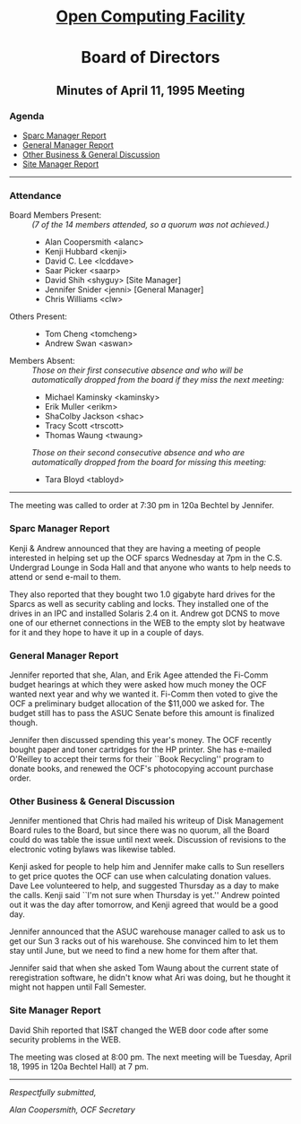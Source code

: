 <html><head>
<title>Minutes of the OCF Board of Directors Meeting of April 11, 1995</title>
</head><body>
<h1 align=center><A HREF="http://www.ocf.berkeley.edu/OCF/">Open Computing Facility</A></h1>
<h1 align=center>Board of Directors</h1>
<h2 align=center>Minutes of April 11, 1995 Meeting</h2>

<h3>Agenda</h3>

<ul>
<li><A HREF="#Sparc Manager Report">Sparc Manager Report</A>
<li><A HREF="#General Manager Report">General Manager Report</A>
<li><A HREF="#General Discussion">Other Business & General Discussion</A>
<li><A HREF="#Site Manager Report">Site Manager Report</A>
</ul>

<hr>

<h3>Attendance</h3>
<dl>
<dt>Board Members Present:
<dd><i>(7 of the 14 members attended, so a quorum was not achieved.)</i>
<ul>
	<li>Alan Coopersmith &lt;alanc&gt;
	<li>Kenji Hubbard &lt;kenji&gt;
	<li>David C. Lee &lt;lcddave&gt;
	<li>Saar Picker &lt;saarp&gt;
	<li>David Shih &lt;shyguy&gt; [Site Manager]
	<li>Jennifer Snider &lt;jenni&gt; [General Manager]
	<li>Chris Williams &lt;clw&gt;
</ul>
<dt>Others Present:
<dd><ul>
	<li>Tom Cheng &lt;tomcheng&gt;
	<li>Andrew Swan &lt;aswan&gt;
</ul>
<dt>Members Absent:
<dd><i>Those on their first consecutive absence and who will be automatically
        dropped from the board if they miss the next meeting:</i>
<ul>
	<li>Michael Kaminsky &lt;kaminsky&gt;
	<li>Erik Muller &lt;erikm&gt;
	<li>ShaColby Jackson &lt;shac&gt;
	<li>Tracy Scott &lt;trscott&gt;
	<li>Thomas Waung &lt;twaung&gt;
</ul>
<dd><i>Those on their second consecutive absence and who are automatically 
	dropped from the board for missing this meeting:</i>
<ul>
	<li>Tara Bloyd &lt;tabloyd&gt;
</ul>
</dl>
<hr>

The meeting was called to order at 7:30 pm in 120a Bechtel by Jennifer.

<p>

<h3><A NAME="#Sparc Manager Report">Sparc Manager Report</A></h3>

Kenji & Andrew announced that they are having a meeting of people interested
in helping set up the OCF sparcs Wednesday at 7pm in the C.S. Undergrad
Lounge in Soda Hall and that anyone who wants to help needs to attend or send
e-mail to them.

<p>

They also reported that they bought two 1.0 gigabyte hard drives for the
Sparcs as well as security cabling and locks.  They installed one of the
drives in an IPC and installed Solaris 2.4 on it.  Andrew got DCNS to move
one of our ethernet connections in the WEB to the empty slot by heatwave for
it and they hope to have it up in a couple of days.

<h3><A NAME="#General Manager Report">General Manager Report</A></h3>

Jennifer reported that she, Alan, and Erik Agee attended the Fi-Comm budget
hearings at which they were asked how much money the OCF wanted next year
and why we wanted it.  Fi-Comm then voted to give the OCF a preliminary
budget allocation of the $11,000 we asked for.  The budget still has to pass
the ASUC Senate before this amount is finalized though.

<p>

Jennifer then discussed spending this year's money.  The OCF recently bought
paper and toner cartridges for the HP printer.  She has e-mailed O'Reilley
to accept their terms for their ``Book Recycling'' program to donate books,
and renewed the OCF's photocopying account purchase order.  

<h3><A Name="#General Discussion">Other Business & General Discussion</A></h3>

Jennifer mentioned that Chris had mailed his writeup of Disk Management
Board rules to the Board, but since there was no quorum, all the Board could
do was table the issue until next week.  Discussion of revisions to the
electronic voting bylaws was likewise tabled.

<p>

Kenji asked for people to help him and Jennifer make calls to Sun resellers
to get price quotes the OCF can use when calculating donation values.  Dave
Lee volunteered to help, and suggested Thursday as a day to make the calls.
Kenji said ``I'm not sure when Thursday is yet.''  Andrew pointed out it was
the day after tomorrow, and Kenji agreed that would be a good day.

<P>

Jennifer announced that the ASUC warehouse manager called to ask us to get
our Sun 3 racks out of his warehouse.  She convinced him to let them stay
until June, but we need to find a new home for them after that.

<P>

Jennifer said that when she asked Tom Waung about the current state of
reregistration software, he didn't know what Ari was doing, but he thought
it might not happen until Fall Semester.

<h3><A NAME="#Site Manager Report">Site Manager Report</A></h3>

David Shih reported that IS&T changed the WEB door code after some security
problems in the WEB.

<p>

The meeting was closed at 8:00 pm.  The next meeting will be Tuesday,
April 18, 1995 in 120a Bechtel Hall) at 7 pm.

<hr>

<address>
Respectfully submitted,
<p>
Alan Coopersmith, OCF Secretary
</address>

</body></html>

